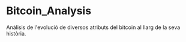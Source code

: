# Bitcoin_Analysis

Anàlisis de l'evolució de diversos atributs del bitcoin al llarg de la seva història.
